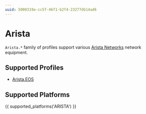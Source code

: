 ```yaml
---
uuid: 5000319a-cc5f-46f1-b2f4-23277db14ad6
---
```

# Arista

`Arista.*` family of profiles support various [Arista Networks](http://aristanetworks.com)
network equipment.

## Supported Profiles

- [Arista.EOS](Arista.EOS.md)

## Supported Platforms

{{ supported_platforms('ARISTA') }}
